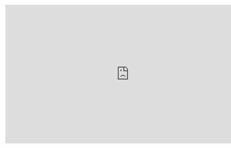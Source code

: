 <iframe style="border: 1px solid rgba(0, 0, 0, 0.1);" width="800" height="450" src="https://www.figma.com/embed?embed_host=share&url=https%3A%2F%2Fwww.figma.com%2Fproto%2FD0kPWpF7No94vDuzQDHHRi%2FPresentation%3Ft%3DyPNLWJWRuaH88Pb2-1%26scaling%3Dcontain%26content-scaling%3Dfixed%26page-id%3D0%253A1%26node-id%3D1-2%26starting-point-node-id%3D1%253A2%26show-proto-sidebar%3D1" allowfullscreen></iframe>
